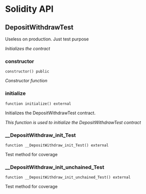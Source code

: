 # Solidity API

## DepositWithdrawTest

Useless on production. Just test purpose

_Initializes the contract_

### constructor

```solidity
constructor() public
```

_Constructor function_

### initialize

```solidity
function initialize() external
```

Initializes the DepositWithdrawTest contract.

_This function is used to initialize the DepositWithdrawTest contract_

### __DepositWithdraw_init_Test

```solidity
function __DepositWithdraw_init_Test() external
```

Test method for coverage

### __DepositWithdraw_init_unchained_Test

```solidity
function __DepositWithdraw_init_unchained_Test() external
```

Test method for coverage


